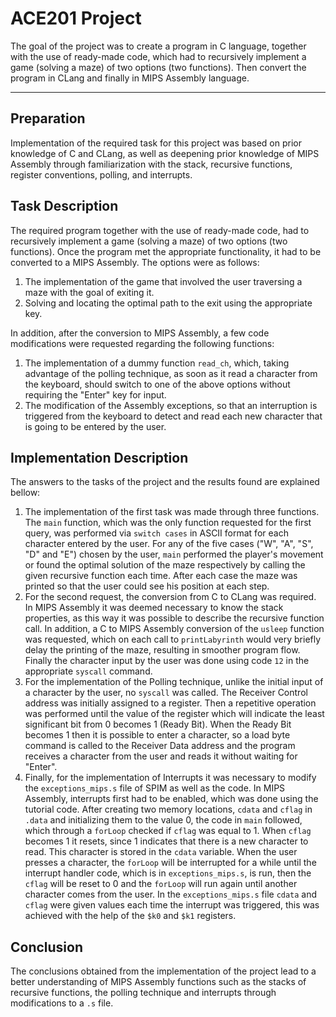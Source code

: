 # ACE201 Project

The goal of the project was to create a program in C language, together with the use of ready-made code, which had to recursively implement a game (solving a maze) of two options (two functions). Then convert the program in CLang and finally in MIPS Assembly language.

---

## Preparation

Implementation of the required task for this project was based on prior knowledge of C and CLang, as well as deepening prior knowledge of MIPS Assembly through familiarization with the stack, recursive functions, register conventions, polling, and interrupts.

## Task Description

The required program together with the use of ready-made code, had to recursively implement a game (solving a maze) of two options (two functions). Once the program met the appropriate functionality, it had to be converted to a MIPS Assembly. The options were as follows:

1. The implementation of the game that involved the user traversing a maze with the goal of exiting it.
2. Solving and locating the optimal path to the exit using the appropriate key.

In addition, after the conversion to MIPS Assembly, a few code modifications were requested regarding the following functions:

1. The implementation of a dummy function `read_ch`, which, taking advantage of the polling technique, as soon as it read a character from the keyboard, should switch to one of the above options without requiring the "Enter" key for input.
2. The modification of the Assembly exceptions, so that an interruption is triggered from the keyboard to detect and read each new character that is going to be entered by the user.

## Implementation Description

The answers to the tasks of the project and the results found are explained bellow:

1. The implementation of the first task was made through three functions. The `main` function, which was the only function requested for the first query, was performed via `switch cases` in ASCII format for each character entered by the user. For any of the five cases ("W", "A", "S", "D" and "E") chosen by the user, `main` performed the player's movement or found the optimal solution of the maze respectively by calling the given recursive function each time. After each case the maze was printed so that the user could see his position at each step.
2. For the second request, the conversion from C to CLang was required. In MIPS Assembly it was deemed necessary to know the stack properties, as this way it was possible to describe the recursive function call. In addition, a C to MIPS Assembly conversion of the `usleep` function was requested, which on each call to `printLabyrinth` would very briefly delay the printing of the maze, resulting in smoother program flow. Finally the character input by the user was done using code `12` in the appropriate `syscall` command.
3. For the implementation of the Polling technique, unlike the initial input of a character by the user, no `syscall` was called. The Receiver Control address was initially assigned to a register. Then a repetitive operation was performed until the value of the register which will indicate the least significant bit from 0 becomes 1 (Ready Bit). When the Ready Bit becomes 1 then it is possible to enter a character, so a load byte command is called to the Receiver Data address and the program receives a character from the user and reads it without waiting for "Enter".
4. Finally, for the implementation of Interrupts it was necessary to modify the `exceptions_mips.s` file of SPIM as well as the code. In MIPS Assembly, interrupts first had to be enabled, which was done using the tutorial code. After creating two memory locations, `cdata` and `cflag` in `.data` and initializing them to the value 0, the code in `main` followed, which through a `forLoop` checked if `cflag` was equal to 1. When `cflag` becomes 1 it resets, since 1 indicates that there is a new character to read. This character is stored in the `cdata` variable. When the user presses a character, the `forLoop` will be interrupted for a while until the interrupt handler code, which is in `exceptions_mips.s`, is run, then the `cflag` will be reset to 0 and the `forLoop` will run again until another character comes from the user. In the `exceptions_mips.s` file `cdata` and `cflag` were given values each time the interrupt was triggered, this was achieved with the help of the `$k0` and `$k1` registers.

## Conclusion

The conclusions obtained from the implementation of the project lead to a better understanding of MIPS Assembly functions such as the stacks of recursive functions, the polling technique and interrupts through modifications to a `.s` file.
